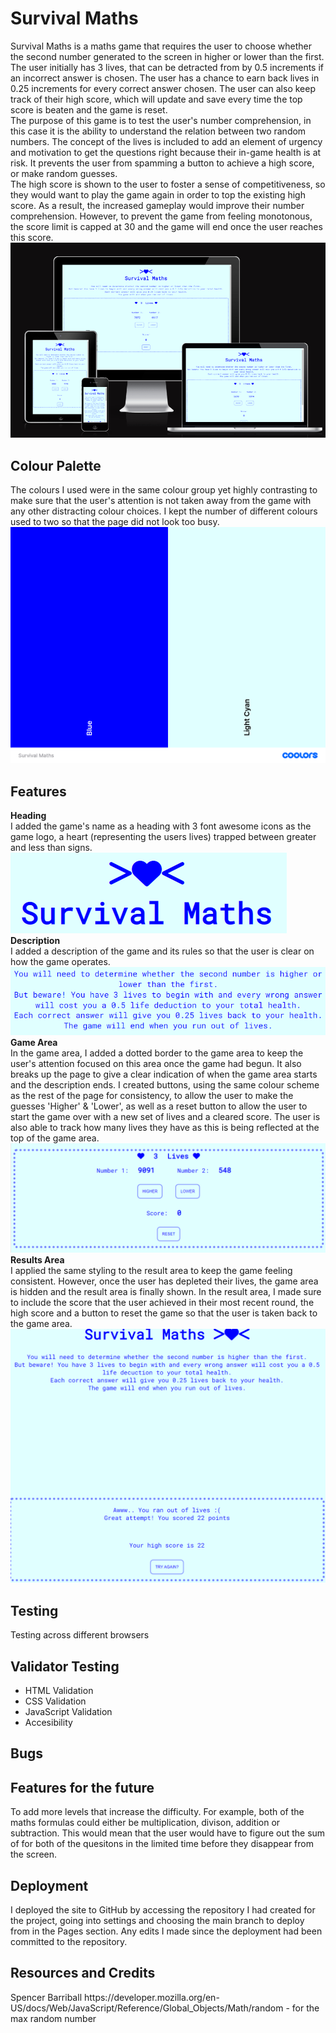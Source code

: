 <h1>Survival Maths</h1>
Survival Maths is a maths game that requires the user to choose whether the second number generated to the screen in higher or lower than the first. The user initially has 3 lives, that can be detracted from by 0.5 increments if an incorrect answer is chosen. The user has a chance to earn back lives in 0.25 increments for every correct answer chosen. The user can also keep track of their high score, which will update and save every time the top score is beaten and the game is reset. 
<br>
The purpose of this game is to test the user's number comprehension, in this case it is the ability to understand the relation between two random numbers. The concept of the lives is included to add an element of urgency and motivation to get the questions right because their in-game health is at risk. It prevents the user from spamming a button to achieve a high score, or make random guesses. 
<br>
The high score is shown to the user to foster a sense of competitiveness, so they would want to play the game again in order to top the existing high score. As a result, the increased gameplay would improve their number comprehension. However, to prevent the game from feeling monotonous, the score limit is capped at 30 and the game will end once the user reaches this score.
<br>
<img src="assets/images/multi_device_mock_up.png" alt="Responsive Mockup">
<h2>Colour Palette</h2>
The colours I used were in the same colour group yet highly contrasting to make sure that the user's attention is not taken away from the game with any other distracting colour choices. I kept the number of different colours used to two so that the page did not look too busy. 
<img src="assets/images/colour_palette.png" alt="Colour palette showing blue and light cyan">
<br>
<h2>Features</h2>
<strong>Heading</strong>
<br>
I added the game's name as a heading with 3 font awesome icons as the game logo, a heart (representing the users lives) trapped between greater and less than signs.
<br>
<img src="assets/images/header.png" alt="The text 'Survival Maths' with a greater than sign, a heart and a less than sign next to each other to form a logo">
<br>
<strong>Description</strong>
<br>
I added a description of the game and its rules so that the user is clear on how the game operates.
<img src="assets/images/description.png" alt="Text explaining how the game works">
<br>
<strong>Game Area</strong>
<br>
In the game area, I added a dotted border to the game area to keep the user's attention focused on this area once the game had begun. It also breaks up the page to give a clear indication of when the game area starts and the description ends. I created buttons, using the same colour scheme as the rest of the page for consistency, to allow the user to make the guesses 'Higher' & 'Lower', as well as a reset button to allow the user to start the game over with a new set of lives and a cleared score. The user is also able to track how many lives they have as this is being reflected at the top of the game area.
<br>
<img src="assets/images/game_area.png" alt="A screenshot of the game area">
<br>
<strong>Results Area</strong>
<br>
I applied the same styling to the result area to keep the game feeling consistent. However, once the user has depleted their lives, the game area is hidden and the result area is finally shown. In the result area, I made sure to include the score that the user achieved in their most recent round, the high score and a button to reset the game so that the user is taken back to the game area.
<br>
<img src="assets/images/results.png" alt="A screenshot of the results area that highlights how the game area is now hidden">
<br>
<h2>Testing</h2>
Testing across different browsers
<br>
<h2>Validator Testing</h2>
<ul>
<li>HTML Validation</li>
<li>CSS Validation</li>
<li>JavaScript Validation</li>
<li>Accesibility</li>
</ul>

<h2>Bugs</h2>

<h2>Features for the future</h2>

To add more levels that increase the difficulty. For example, both of the maths formulas could either be multiplication, divison, addition or subtraction. This would mean that the user would have to figure out the sum of for both of the quesitons in the limited time before they disappear from the screen.

<h2>Deployment</h2>
I deployed the site to GitHub by accessing the repository I had created for the project, going into settings and choosing the main branch to deploy from in the Pages section. Any edits I made since the deployment had been committed to the repository.

<h2>Resources and Credits</h2>
Spencer Barriball
https://developer.mozilla.org/en-US/docs/Web/JavaScript/Reference/Global_Objects/Math/random - for the max random number